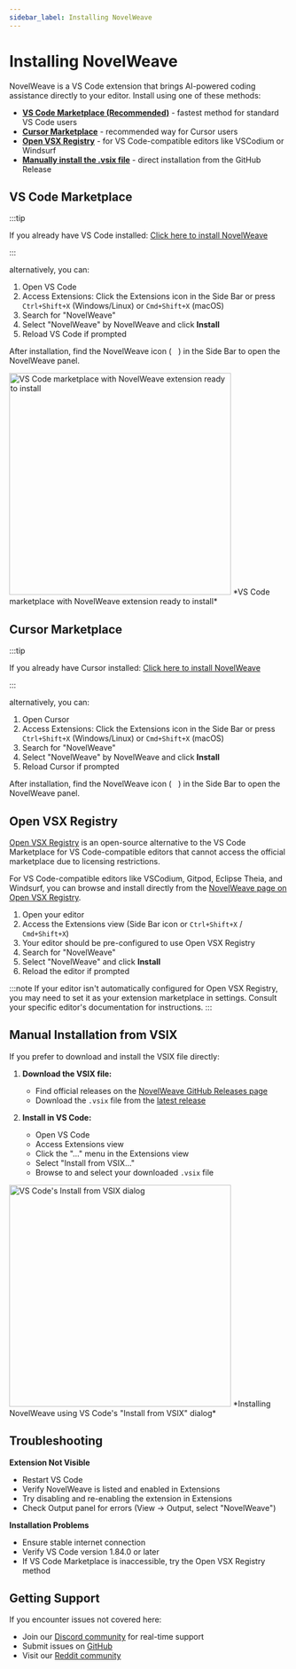 ```yaml
---
sidebar_label: Installing NovelWeave
---
```


# Installing NovelWeave

NovelWeave is a VS Code extension that brings AI-powered coding assistance directly to your editor. Install using one of these methods:

- [**VS Code Marketplace (Recommended)**](#vs-code-marketplace) - fastest method for standard VS Code users
- [**Cursor Marketplace**](#cursor-marketplace) - recommended way for Cursor users
- [**Open VSX Registry**](#open-vsx-registry) - for VS Code-compatible editors like VSCodium or Windsurf
- [**Manually install the .vsix file**](#manual-installation-from-vsix) - direct installation from the GitHub Release

## VS Code Marketplace

:::tip

If you already have VS Code installed: [Click here to install NovelWeave](vscode:extension/novelweave.NovelWeave-Code)

:::

alternatively, you can:

1. Open VS Code
2. Access Extensions: Click the Extensions icon in the Side Bar or press `Ctrl+Shift+X` (Windows/Linux) or `Cmd+Shift+X` (macOS)
3. Search for "NovelWeave"
4. Select "NovelWeave" by NovelWeave and click **Install**
5. Reload VS Code if prompted

After installation, find the NovelWeave icon (<img src="/docs/img/kilo-v1.svg" width="12" />) in the Side Bar to open the NovelWeave panel.

<img src="/docs/img/installing/installing.png" alt="VS Code marketplace with NovelWeave extension ready to install" width="400" />
*VS Code marketplace with NovelWeave extension ready to install*

## Cursor Marketplace

:::tip

If you already have Cursor installed: [Click here to install NovelWeave](cursor:extension/novelweave.NovelWeave-Code)

:::

alternatively, you can:

1. Open Cursor
2. Access Extensions: Click the Extensions icon in the Side Bar or press `Ctrl+Shift+X` (Windows/Linux) or `Cmd+Shift+X` (macOS)
3. Search for "NovelWeave"
4. Select "NovelWeave" by NovelWeave and click **Install**
5. Reload Cursor if prompted

After installation, find the NovelWeave icon (<img src="/docs/img/kilo-v1.svg" width="12" />) in the Side Bar to open the NovelWeave panel.

## Open VSX Registry

[Open VSX Registry](https://open-vsx.org/) is an open-source alternative to the VS Code Marketplace for VS Code-compatible editors that cannot access the official marketplace due to licensing restrictions.

For VS Code-compatible editors like VSCodium, Gitpod, Eclipse Theia, and Windsurf, you can browse and install directly from the [NovelWeave page on Open VSX Registry](https://open-vsx.org/extension/novelweave/NovelWeave-Code).

1. Open your editor
2. Access the Extensions view (Side Bar icon or `Ctrl+Shift+X` / `Cmd+Shift+X`)
3. Your editor should be pre-configured to use Open VSX Registry
4. Search for "NovelWeave"
5. Select "NovelWeave" and click **Install**
6. Reload the editor if prompted

:::note
If your editor isn't automatically configured for Open VSX Registry, you may need to set it as your extension marketplace in settings. Consult your specific editor's documentation for instructions.
:::

## Manual Installation from VSIX

If you prefer to download and install the VSIX file directly:

1. **Download the VSIX file:**

    - Find official releases on the [NovelWeave GitHub Releases page](https://github.com/NovelWeave-Org/novelweave/releases)
    - Download the `.vsix` file from the [latest release](https://github.com/NovelWeave-Org/novelweave/releases/latest)

2. **Install in VS Code:**
    - Open VS Code
    - Access Extensions view
    - Click the "..." menu in the Extensions view
    - Select "Install from VSIX..."
    - Browse to and select your downloaded `.vsix` file

<img src="/docs/img/installing/installing-2.png" alt="VS Code's Install from VSIX dialog" width="400" />
*Installing NovelWeave using VS Code's "Install from VSIX" dialog*

## Troubleshooting

**Extension Not Visible**

- Restart VS Code
- Verify NovelWeave is listed and enabled in Extensions
- Try disabling and re-enabling the extension in Extensions
- Check Output panel for errors (View → Output, select "NovelWeave")

**Installation Problems**

- Ensure stable internet connection
- Verify VS Code version 1.84.0 or later
- If VS Code Marketplace is inaccessible, try the Open VSX Registry method

## Getting Support

If you encounter issues not covered here:

- Join our [Discord community](https://novelweave.ai/discord) for real-time support
- Submit issues on [GitHub](https://github.com/NovelWeave-Org/novelweave/issues)
- Visit our [Reddit community](https://www.reddit.com/r/NovelWeave)
